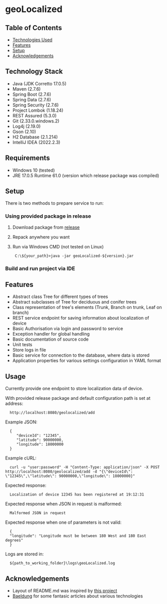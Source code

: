 # geoLocalized

## Table of Contents
* [Technologies Used](#technology-stack)
* [Features](#features)
* [Setup](#setup)
* [Acknowledgements](#acknowledgements)

## Technology Stack
- Java (JDK Corretto 17.0.5)
- Maven (2.7.6)
- Spring Boot (2.7.6)
- Spring Data (2.7.6)
- Spring Security (2.7.6)
- Project Lombok (1.18.24)
- REST Assured (5.3.0)
- Git (2.33.0.windows.2)
- Log4j (2.19.0)
- Gson (2.10)
- H2 Database (2.1.214)
- IntelliJ IDEA (2022.2.3) 


## Requirements
- Windows 10 (tested)
- JRE 17.0.5 Runtime 61.0 (version which release package was compiled)

## Setup
There is two methods to prepare service to run:

### Using provided package in release

1. Download package from [release](https://github.com/Garin1998/geoLocalized/releases)
2. Repack anywhere you want
3. Run via Windows CMD (not tested on Linux)

        C:\${your_path}>java -jar geoLocalized-${version}.jar


### Build and run project via IDE


## Features

- Abstract class Tree for different types of trees
- Abstract subclasses of Tree for deciduous and conifer trees
- Class representation of tree's elements (Trunk, Branch on trunk, Leaf on branch)
- REST service endpoint for saving information about localization of device
- Basic Authorisation via login and password to service
- Exception handler for global handling
- Basic documentation of source code
- Unit tests
- Store logs in file
- Basic service for connection to the database, where data is stored
- Application properties for various settings configuration in YAML format

## Usage
Currently provide one endpoint to store localization data of device.

With provided release package and default configuration path is set at address:

      http://localhost:8080/geolocalized/add

Example JSON:

      { 
         "deviceId": "12345",
         "latitude": 90000000,
         "longitude": 18000000 
      }

Example cURL:

      curl -u "user:password" -H "Content-Type: application/json" -X POST http://localhost:8080/geolocalized/add -d "{\"deviceId\": \"12345\",\"latitude\": 90000000,\"longitude\": 18000000}"

Expected response:

      Localization of device 12345 has been registered at 19:12:31

Expected response when JSON in request is malformed:

      Malformed JSON in request

Expected response when one of parameters is not valid:

      {
      "longitude": "Longitude must be between 180 West and 180 East degrees"
      }

Logs are stored in:

      ${path_to_working_folder}\logs\geoLocalized.log

## Acknowledgements
- Layout of README.md was inspired by [this project](https://github.com/ritaly/README-cheatsheet)
- [Baeldung](https://www.baeldung.com/) for some fantasic articles about various technologies